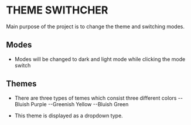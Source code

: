 # THEME SWITHCHER

Main purpose of the project is to change the theme and switching modes.

## Modes

- Modes will be changed to dark and light mode while clicking the mode switch

## Themes

- There are three types of temes which consist three different colors
  --Bluish Purple
  --Greenish Yellow
  --Bluish Green

- This theme is displayed as a dropdown type.
